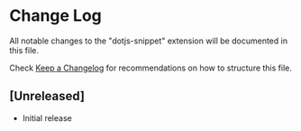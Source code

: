 # Change Log

All notable changes to the "dotjs-snippet" extension will be documented in this file.

Check [Keep a Changelog](http://keepachangelog.com/) for recommendations on how to structure this file.

## [Unreleased]

- Initial release